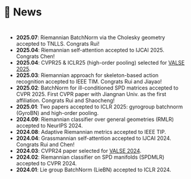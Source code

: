 # 🌟 News
<div style="max-height: 400px; overflow-y: scroll; padding: 10px; background-color: transparent; border: none;">

<ul>
  <li><strong>2025.07</strong>: Riemannian BatchNorm via the Cholesky geometry accepted to TNLLS. Congrats Rui!</li>
  <li><strong>2025.04</strong>: Riemannian self-attention accepted to IJCAI 2025. Congrats Chen!</li>
  <li><strong>2025.04</strong>: CVPR25 & ICLR25 (high-order pooling) selected for <a href="https://valser.org/2025/#/poster">VALSE 2025</a>.</li>
  <li><strong>2025.03</strong>: Riemannian approach for skeleton-based action recognition accepted to IEEE TIM. Congrats Rui and Jiayao!</li>
  <li><strong>2025.02</strong>: BatchNorm for ill-conditioned SPD matrices accepted to CVPR 2025. First CVPR paper with Jiangnan Univ. as the first affiliation. 
  Congrats Rui and Shaocheng!</li>
  <li><strong>2025.01</strong>: Two papers accepted to ICLR 2025: gyrogroup batchnorm (GyroBN) and high-order pooling.</li>
  <li><strong>2024.09</strong>: Riemannian classifier over general geometries (RMLR) accepted to NeurIPS 2024.</li>
  <li><strong>2024.08</strong>: Adaptive Riemannian metrics accepted to IEEE TIP.</li>
  <li><strong>2024.04</strong>: Grassmannian self-attention accepted to IJCAI 2024. Congrats Rui and Chen!</li>
  <li><strong>2024.03</strong>: CVPR24 paper selected for <a href="http://valser.org/2024/#/poster">VALSE 2024</a>.</li>
  <li><strong>2024.02</strong>: Riemannian classifier on SPD manifolds (SPDMLR) accepted to CVPR 2024.</li>
  <li><strong>2024.01</strong>: Lie group BatchNorm (LieBN) accepted to ICLR 2024.</li>
</ul>

</div>
